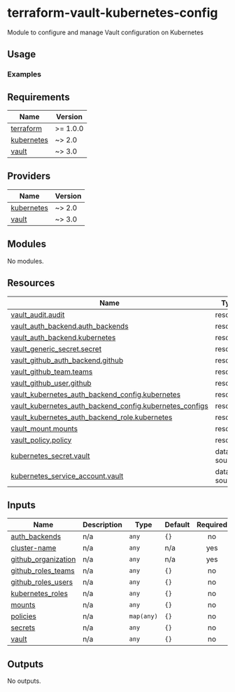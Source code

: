 # terraform-vault-kubernetes-config

Module to configure and manage Vault configuration on Kubernetes

## Usage


### Examples

<!-- BEGINNING OF PRE-COMMIT-TERRAFORM DOCS HOOK -->
## Requirements

| Name | Version |
|------|---------|
| <a name="requirement_terraform"></a> [terraform](#requirement\_terraform) | >= 1.0.0 |
| <a name="requirement_kubernetes"></a> [kubernetes](#requirement\_kubernetes) | ~> 2.0 |
| <a name="requirement_vault"></a> [vault](#requirement\_vault) | ~> 3.0 |

## Providers

| Name | Version |
|------|---------|
| <a name="provider_kubernetes"></a> [kubernetes](#provider\_kubernetes) | ~> 2.0 |
| <a name="provider_vault"></a> [vault](#provider\_vault) | ~> 3.0 |

## Modules

No modules.

## Resources

| Name | Type |
|------|------|
| [vault_audit.audit](https://registry.terraform.io/providers/hashicorp/vault/latest/docs/resources/audit) | resource |
| [vault_auth_backend.auth_backends](https://registry.terraform.io/providers/hashicorp/vault/latest/docs/resources/auth_backend) | resource |
| [vault_auth_backend.kubernetes](https://registry.terraform.io/providers/hashicorp/vault/latest/docs/resources/auth_backend) | resource |
| [vault_generic_secret.secret](https://registry.terraform.io/providers/hashicorp/vault/latest/docs/resources/generic_secret) | resource |
| [vault_github_auth_backend.github](https://registry.terraform.io/providers/hashicorp/vault/latest/docs/resources/github_auth_backend) | resource |
| [vault_github_team.teams](https://registry.terraform.io/providers/hashicorp/vault/latest/docs/resources/github_team) | resource |
| [vault_github_user.github](https://registry.terraform.io/providers/hashicorp/vault/latest/docs/resources/github_user) | resource |
| [vault_kubernetes_auth_backend_config.kubernetes](https://registry.terraform.io/providers/hashicorp/vault/latest/docs/resources/kubernetes_auth_backend_config) | resource |
| [vault_kubernetes_auth_backend_config.kubernetes_configs](https://registry.terraform.io/providers/hashicorp/vault/latest/docs/resources/kubernetes_auth_backend_config) | resource |
| [vault_kubernetes_auth_backend_role.kubernetes](https://registry.terraform.io/providers/hashicorp/vault/latest/docs/resources/kubernetes_auth_backend_role) | resource |
| [vault_mount.mounts](https://registry.terraform.io/providers/hashicorp/vault/latest/docs/resources/mount) | resource |
| [vault_policy.policy](https://registry.terraform.io/providers/hashicorp/vault/latest/docs/resources/policy) | resource |
| [kubernetes_secret.vault](https://registry.terraform.io/providers/hashicorp/kubernetes/latest/docs/data-sources/secret) | data source |
| [kubernetes_service_account.vault](https://registry.terraform.io/providers/hashicorp/kubernetes/latest/docs/data-sources/service_account) | data source |

## Inputs

| Name | Description | Type | Default | Required |
|------|-------------|------|---------|:--------:|
| <a name="input_auth_backends"></a> [auth\_backends](#input\_auth\_backends) | n/a | `any` | `{}` | no |
| <a name="input_cluster-name"></a> [cluster-name](#input\_cluster-name) | n/a | `any` | n/a | yes |
| <a name="input_github_organization"></a> [github\_organization](#input\_github\_organization) | n/a | `any` | n/a | yes |
| <a name="input_github_roles_teams"></a> [github\_roles\_teams](#input\_github\_roles\_teams) | n/a | `any` | `{}` | no |
| <a name="input_github_roles_users"></a> [github\_roles\_users](#input\_github\_roles\_users) | n/a | `any` | `{}` | no |
| <a name="input_kubernetes_roles"></a> [kubernetes\_roles](#input\_kubernetes\_roles) | n/a | `any` | `{}` | no |
| <a name="input_mounts"></a> [mounts](#input\_mounts) | n/a | `any` | `{}` | no |
| <a name="input_policies"></a> [policies](#input\_policies) | n/a | `map(any)` | `{}` | no |
| <a name="input_secrets"></a> [secrets](#input\_secrets) | n/a | `any` | `{}` | no |
| <a name="input_vault"></a> [vault](#input\_vault) | n/a | `any` | `{}` | no |

## Outputs

No outputs.
<!-- END OF PRE-COMMIT-TERRAFORM DOCS HOOK -->
